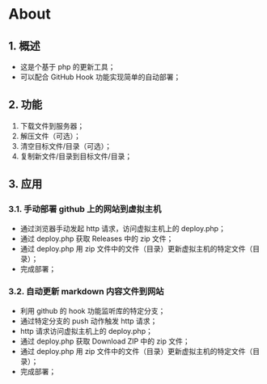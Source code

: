 # About

## 1. 概述

- 这是个基于 php 的更新工具；
- 可以配合 GitHub Hook 功能实现简单的自动部署；

## 2. 功能

1. 下载文件到服务器；
1. 解压文件（可选）；
1. 清空目标文件/目录（可选）；
1. 复制新文件/目录到目标文件/目录；

## 3. 应用

### 3.1. 手动部署 github 上的网站到虚拟主机

- 通过浏览器手动发起 http 请求，访问虚拟主机上的 deploy.php；
- 通过 deploy.php 获取 Releases 中的 zip 文件；
- 通过 deploy.php 用 zip 文件中的文件（目录）更新虚拟主机的特定文件（目录）；
- 完成部署；

### 3.2. 自动更新 markdown 内容文件到网站

- 利用 github 的 hook 功能监听库的特定分支；
- 通过特定分支的 push 动作触发 http 请求；
- http 请求访问虚拟主机上的 deploy.php；
- 通过 deploy.php 获取 Download ZIP 中的 zip 文件；
- 通过 deploy.php 用 zip 文件中的文件（目录）更新虚拟主机的特定文件（目录）；
- 完成部署；
